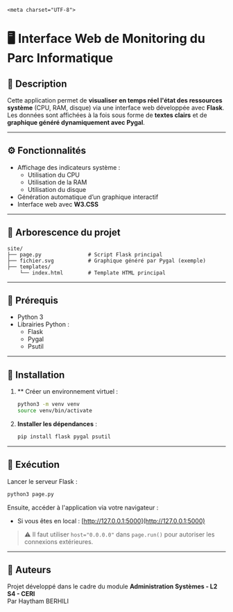 
    <meta charset="UTF-8">
# 🖥️ Interface Web de Monitoring du Parc Informatique

## 📌 Description

Cette application permet de **visualiser en temps réel l'état des ressources système** (CPU, RAM, disque) via une interface web développée avec **Flask**.  
Les données sont affichées à la fois sous forme de **textes clairs** et de **graphique généré dynamiquement avec Pygal**.

---

## ⚙️ Fonctionnalités

- Affichage des indicateurs système :
  - Utilisation du CPU
  - Utilisation de la RAM
  - Utilisation du disque
- Génération automatique d’un graphique interactif
- Interface web avec **W3.CSS**

---

## 📂 Arborescence du projet

```
site/
├── page.py               # Script Flask principal
├── fichier.svg           # Graphique généré par Pygal (exemple)
├── templates/
    └── index.html        # Template HTML principal
```

---

## 🧰 Prérequis

- Python 3
- Librairies Python :
  - Flask
  - Pygal
  - Psutil

---

## 🔧 Installation

1. ** Créer un environnement virtuel :

   ```bash
   python3 -m venv venv
   source venv/bin/activate
   ```

2. **Installer les dépendances** :

   ```bash
   pip install flask pygal psutil
   ```

---

## 🚀 Exécution

Lancer le serveur Flask :

```bash
python3 page.py
```

Ensuite, accéder à l'application via votre navigateur :

- Si vous êtes en local : [http://127.0.0.1:5000](http://127.0.0.1:5000)

> ⚠️ Il faut utiliser `host="0.0.0.0"` dans `page.run()` pour autoriser les connexions extérieures.

---



## 🧠 Auteurs

Projet développé dans le cadre du module **Administration Systèmes - L2 S4 - CERI**  
Par Haytham BERHILI

